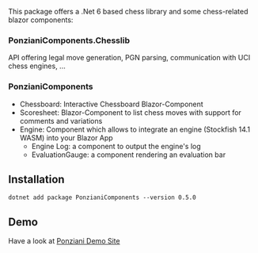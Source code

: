 This package offers a .Net 6 based chess library and some chess-related blazor components:
### PonzianiComponents.Chesslib ###
API offering legal move generation, PGN parsing, communication with UCI chess engines, ...
### PonzianiComponents ### 
- Chessboard: Interactive Chessboard Blazor-Component
- Scoresheet: Blazor-Component to list chess moves with support for comments and variations
- Engine: Component which allows to integrate an engine (Stockfish 14.1 WASM) into your Blazor App
    * Engine Log:  a component to output the engine's log
    * EvaluationGauge: a component rendering an evaluation bar


## Installation ##
`dotnet add package PonzianiComponents --version 0.5.0`

## Demo ##
Have a look at [Ponziani Demo Site](https://ponziani.de/)
